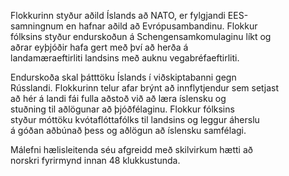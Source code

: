 Flokkurinn styður aðild Íslands að NATO, er fylgjandi EES-samningnum en hafnar aðild að Evrópusambandinu. Flokkur fólksins styður endurskoðun á Schengensamkomulaginu líkt og aðrar eyþjóðir hafa gert með því að herða á landamæraeftirliti landsins með auknu vegabréfaeftirliti.

Endurskoða skal þátttöku Íslands í viðskiptabanni gegn Rússlandi. Flokkurinn telur afar brýnt að innflytjendur sem setjast að hér á landi fái fulla aðstoð við að læra íslensku og stuðning til aðlögunar að þjóðfélaginu. Flokkur fólksins styður móttöku kvótaflóttafólks til landsins og leggur áherslu á góðan aðbúnað þess og aðlögun að íslensku samfélagi.

Málefni hælisleitenda séu afgreidd með skilvirkum hætti að norskri fyrirmynd innan 48 klukkustunda.
